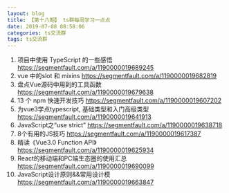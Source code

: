 ```yaml
---
layout: blog
title: 【第十八期】 ts群每周学习一点点
date: 2019-07-08 08:58:06
categories: ts交流群
tags: ts交流群
---
```



1. 项目中使用 TypeScript 的一些感悟 https://segmentfault.com/a/1190000019689245
2. vue 中的slot 和 mixins https://segmentfault.com/a/1190000019682819
3. 盘点Vue源码中用到的工具函数 https://segmentfault.com/a/1190000019679638
4. 13 个 npm 快速开发技巧 https://segmentfault.com/a/1190000019607202
5. 为vue3学点typescript, 基础类型和入门高级类型 https://segmentfault.com/a/1190000019641913
6. JavaScript之“use strict” https://segmentfault.com/a/1190000019638718
7. 8个有用的JS技巧 https://segmentfault.com/a/1190000019617387
8. 精读《Vue3.0 Function API》 https://segmentfault.com/a/1190000019625934
9. React的移动端和PC端生态圈的使用汇总 https://segmentfault.com/a/1190000019690099
10. JavaScript设计原则&&常用设计模 https://segmentfault.com/a/1190000019663847